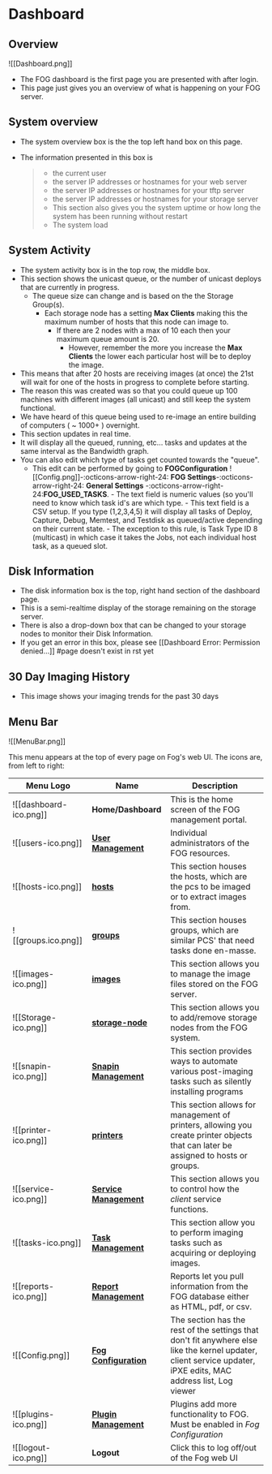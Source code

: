 # Dashboard

## Overview

![[Dashboard.png]]

-   The FOG dashboard is the first page you are presented with after
    login.
-   This page just gives you an overview of what is happening on your
    FOG server.

## System overview

-   The system overview box is the the top left hand box on this page.

-   The information presented in this box is

    > -   the current user
    > -   the server IP addresses or hostnames for your web server
    > -   the server IP addresses or hostnames for your tftp server
    > -   the server IP addresses or hostnames for your storage server
    > -   This section also gives you the system uptime or how long the
    >     system has been running without restart
    > -   The system load

## System Activity

-   The system activity box is in the top row, the middle box.
- This section shows the unicast queue, or the number of unicast deploys that are currently in progress.
	- The queue size can change and is based on the the Storage Group(s).
        -  Each storage node has a setting **Max Clients** making this the maximum number of hosts that this node can image to.
	        - If there are 2 nodes with a max of 10 each then your maximum queue amount is 20.
                - However, remember the more you increase the **Max Clients** the lower each particular host will be to deploy the image.
-   This means that after 20 hosts are receiving images (at once) the
    21st will wait for one of the hosts in progress to complete before
    starting.
-   The reason this was created was so that you could queue up 100
    machines with different images (all unicast) and still keep the
    system functional.
-   We have heard of this queue being used to re-image an entire
    building of computers ( \~ 1000+ ) overnight.
-   This section updates in real time.
-   It will display all the queued, running, etc\... tasks and updates
    at the same interval as the Bandwidth graph.
-   You can also edit which type of tasks get counted towards the "queue".
      -   This edit can be performed by going to 
        **FOGConfiguration** ![[Config.png]]\-:octicons-arrow-right-24: **FOG Settings**\-:octicons-arrow-right-24: **General Settings** \-:octicons-arrow-right-24:**FOG_USED_TASKS**.
        -   The text field is numeric values (so you'll need to know which task id's are which type.
        -   This text field is a CSV setup. If you type (1,2,3,4,5) it will display all tasks of Deploy, Capture, Debug, Memtest, and Testdisk as queued/active depending on their current state.
        -   The exception to this rule, is Task Type ID 8 (multicast) in
            which case it takes the Jobs, not each individual host task,
            as a queued slot.

## Disk Information

-   The disk information box is the top, right hand section of the
    dashboard page.
-   This is a semi-realtime display of the storage remaining on the
    storage server.
-   There is also a drop-down box that can be changed to your storage
    nodes to monitor their Disk Information.
-   If you get an error in this box, please see \[\[Dashboard Error:
    Permission denied\...\]\] #page doesn't exist in rst yet

## 30 Day Imaging History

-   This image shows your imaging trends for the past 30 days

## Menu Bar

![[MenuBar.png]]

This menu appears at the top of every page on Fog's web UI. The icons
are, from left to right:

Menu Logo | Name | Description
---       | --                   | ---
![[dashboard-ico.png]] | **Home/Dashboard** | This is the home screen of the FOG management portal.
 ![[users-ico.png]] | **[User Management](users.md)** |  Individual administrators of the FOG resources.
![[hosts-ico.png]] | **[hosts](hosts.md)** |  This section houses the hosts, which are the pcs to be imaged or to extract images from.
![[groups.ico.png]] | **[groups](groups.md)** | This section houses groups, which are similar PCS' that need tasks done en-masse.
![[images-ico.png]] | **[images](management/web/images.md)** | This section allows you to manage the image files stored on the FOG server.
![[Storage-ico.png]] | **[storage-node](storage-node.md)** | This section allows you to add/remove storage nodes from the FOG system.
![[snapin-ico.png]] | **[Snapin Management](snapins.md)** | This section provides ways to automate various post-imaging tasks such as silently installing programs
![[printer-ico.png]] | **[printers](printers.md)** | This section allows for management of printers, allowing you create printer objects that can later be assigned to hosts or groups.
![[service-ico.png]] | **[Service Management](service.md)** | This section allows you to control how the *client* service functions.
![[tasks-ico.png]] | **[Task Management](tasks.md)** | This section allow you to perform imaging tasks such as acquiring or deploying images.
![[reports-ico.png]] | **[Report Management](reports.md)** | Reports let you pull information from the FOG database either as HTML, pdf, or csv.
![[Config.png]] | **[Fog Configuration](config.md)** | The section has the rest of the settings that don't fit anywhere else like the kernel updater, client service updater, iPXE edits, MAC address list, Log viewer
![[plugins-ico.png]] | **[Plugin Management](plugins.md)** | Plugins add more functionality to FOG. Must be enabled in *Fog Configuration*
![[logout-ico.png]] | **Logout** | Click this to log off/out of the Fog web UI
